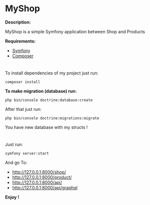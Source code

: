 # MyShop
**Description:**

MyShop is a simple Symfony application between Shop and Products

**Requirements:**
- [Symfony](https://symfony.com/doc/current/setup.html)
- [Composer](https://getcomposer.org/doc/00-intro.md#installation-linux-unix-macos)


#
To install dependencies of my project just run:
```shell
composer install
```

**To make migration (database) run:**
```shell
php bin/console doctrine:database:create
```
After that just run:
```shell
php bin/console doctrine:migrations:migrate
```
You have new database with my structs !
#
Just run:
```shell
symfony server:start
```

And go To:
- http://127.0.0.1:8000/shop/
- http://127.0.0.1:8000/product/
- http://127.0.0.1:8000/api/
- http://127.0.0.1:8000/api/graphql

**Enjoy !**